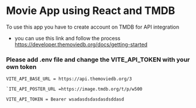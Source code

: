 # Movie App using React and TMDB

To use this app you have to create account on TMDB for API integration
* you can use this link and follow the process https://developer.themoviedb.org/docs/getting-started

### Please add .env file and change the VITE_API_TOKEN with your own token
    VITE_API_BASE_URL = https://api.themoviedb.org/3

    `ITE_API_POSTER_URL =https://image.tmdb.org/t/p/w500

    VITE_API_TOKEN = Bearer wsadasdsdasdasdsddasd
